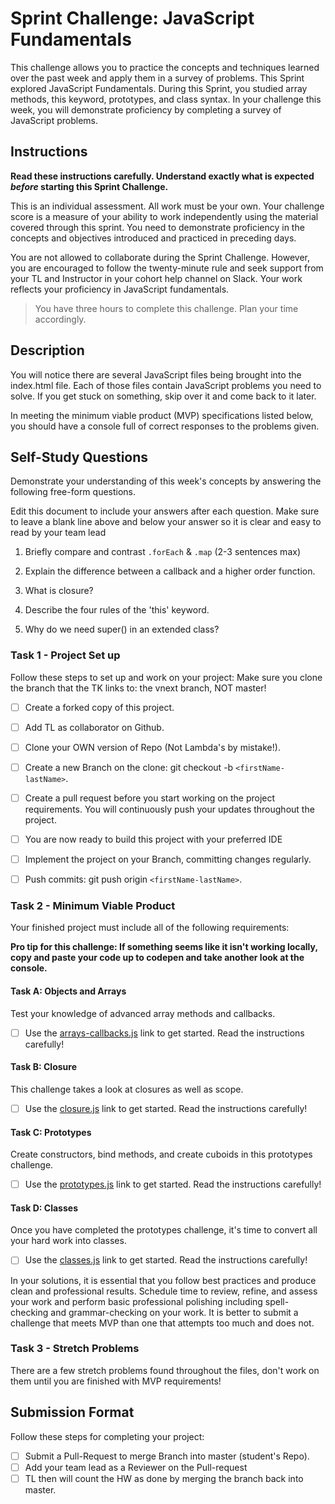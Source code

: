 # Sprint Challenge: JavaScript Fundamentals

This challenge allows you to practice the concepts and techniques learned over the past week and apply them in a survey of problems. This Sprint explored JavaScript Fundamentals. During this Sprint, you studied array methods, this keyword, prototypes, and class syntax. In your challenge this week, you will demonstrate proficiency by completing a survey of JavaScript problems.

## Instructions

**Read these instructions carefully. Understand exactly what is expected _before_ starting this Sprint Challenge.**

This is an individual assessment. All work must be your own. Your challenge score is a measure of your ability to work independently using the material covered through this sprint. You need to demonstrate proficiency in the concepts and objectives introduced and practiced in preceding days.

You are not allowed to collaborate during the Sprint Challenge. However, you are encouraged to follow the twenty-minute rule and seek support from your TL and Instructor in your cohort help channel on Slack. Your work reflects your proficiency in JavaScript fundamentals.

> You have three hours to complete this challenge. Plan your time accordingly.

## Description

You will notice there are several JavaScript files being brought into the index.html file.  Each of those files contain JavaScript problems you need to solve.  If you get stuck on something, skip over it and come back to it later.

In meeting the minimum viable product (MVP) specifications listed below, you should have a console full of correct responses to the problems given.

## Self-Study Questions

Demonstrate your understanding of this week's concepts by answering the following free-form questions.

Edit this document to include your answers after each question. Make sure to leave a blank line above and below your answer so it is clear and easy to read by your team lead

1. Briefly compare and contrast `.forEach` & `.map` (2-3 sentences max)
<!--  .forEach doesn't return anything unless you explictly define it. While .map will return an array. The downside is that .forEach actually mutates the array it was called on while .map returns an new one. If you favor functional programming .map() is prefered. -->

2. Explain the difference between a callback and a higher order function.
<!--  A higher-order function is a function that takes another function(s) as an argument(s) and/or returns a function to its callers. 
A callback function is a function that is passed to another function with the expectation that the other function which receives a callback? 
A callback is not a higher-order function but a function which recives a callback as an argument is. 
For example arr.map(function callback(crrV){
  return crrV.key;
})
The arr.map() is a higher-order function that is accepting the callback as an argument. 
-->

3. What is closure?
<!-- Is when a function can access an outter scopes memory.  -->

4. Describe the four rules of the 'this' keyword.
<!-- /* 
  TASK 4
  In your own words explain the four principles for the "this" keyword below:
  1. Window/ Global Binding: This is the value of "this" in the console wich is the entire JS language.
  2. Implicit Binding: The most utalized appication of the this keyword. Basically you can identify what "this" is by just looking to the left of the dot. "this" is being called on that object. The ability for the "this" to be called on whatever it is being called on allows for modular code, and results depinding on what the "this" key word is being called on. 
  3. New Binding: Used with constructor functions "this" keyword refers to specific instance of the object that is created. Takes the value of whaterer argument you pass within the new Object of the constructure function. "this" keyword enalbles constructure functions to be modular and to be able to create new objects depeinding on what is passed as arguments. 
  4. Explicit Binding: Whenever we specifically apply a method to explictly create subclassed constructors. Any time we use the .call(), .apply(), or .bind() methods. 
*/ -->

5. Why do we need super() in an extended class?
<!-- So that it passes all the passed arguments up to the parent class. While also enabling the child class to inherite any child classes. -->

### Task 1 - Project Set up

Follow these steps to set up and work on your project:
Make sure you clone the branch that the TK links to: the vnext branch, NOT master!

- [ ] Create a forked copy of this project.
- [ ] Add TL as collaborator on Github.
- [ ] Clone your OWN version of Repo (Not Lambda's by mistake!).
- [ ] Create a new Branch on the clone: git checkout -b `<firstName-lastName>`.
- [ ] Create a pull request before you start working on the project requirements.  You will continuously push your updates throughout the project.
- [ ] You are now ready to build this project with your preferred IDE
- [ ] Implement the project on your Branch, committing changes regularly.
- [ ] Push commits: git push origin `<firstName-lastName>`.



### Task 2 - Minimum Viable Product

Your finished project must include all of the following requirements:

**Pro tip for this challenge: If something seems like it isn't working locally, copy and paste your code up to codepen and take another look at the console.**

#### Task A: Objects and Arrays

Test your knowledge of advanced array methods and callbacks.
* [ ] Use the [arrays-callbacks.js](challenges/arrays-callbacks.js) link to get started.  Read the instructions carefully!

#### Task B: Closure

This challenge takes a look at closures as well as scope. 
* [ ] Use the [closure.js](challenges/closure.js) link to get started. Read the instructions carefully!

#### Task C: Prototypes

Create constructors, bind methods, and create cuboids in this prototypes challenge.
* [ ] Use the [prototypes.js](challenges/prototypes.js) link to get started. Read the instructions carefully!

#### Task D: Classes

Once you have completed the prototypes challenge, it's time to convert all your hard work into classes.
* [ ] Use the [classes.js](challenges/classes.js) link to get started. Read the instructions carefully!

In your solutions, it is essential that you follow best practices and produce clean and professional results. Schedule time to review, refine, and assess your work and perform basic professional polishing including spell-checking and grammar-checking on your work. It is better to submit a challenge that meets MVP than one that attempts too much and does not.

### Task 3 - Stretch Problems

There are a few stretch problems found throughout the files, don't work on them until you are finished with MVP requirements!

## Submission Format

Follow these steps for completing your project:

- [ ] Submit a Pull-Request to merge <firstName-lastName> Branch into master (student's  Repo).
- [ ] Add your team lead as a Reviewer on the Pull-request
- [ ] TL then will count the HW as done by  merging the branch back into master.
